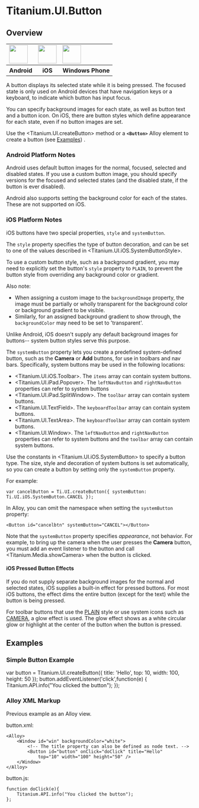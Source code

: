 # Titanium.UI.Button

<ProxySummary/>

## Overview

<table id="platformComparison">
  <tr>
    <td><img src="images/button/button_android.png" height="50" /></td>
    <td><img src="images/button/button_ios.png" height="50" /></td>
    <td><img src="images/button/button_wp.png" height="50" /></td>
  </tr>
  <tr><th>Android</th><th>iOS</th><th>Windows Phone</th></tr>
</table>

A button displays its  selected state while it is being pressed. The focused state is
only used on Android devices that have navigation keys or a keyboard, to indicate
which button has input focus.

You can specify background images for each state, as well as button text and a button
icon. On iOS, there are button styles which define appearance for each state, even if
no button images are set.

Use the <Titanium.UI.createButton> method or a **`<Button>`** Alloy element to create a button
(see [Examples](#!/api/Titanium.UI.Button-examples)) .

### Android Platform Notes

Android uses default button images for the normal, focused, selected and disabled
states. If you use a custom button image, you should specify versions for the focused
and selected states (and the disabled state, if the button is ever disabled).

Android also supports setting the background color for each of the states. These are not
supported on iOS.

### iOS Platform Notes

iOS buttons have two special properties, `style` and `systemButton`.

The `style` property specifies the type of button decoration, and can be set to one
of the values described in <Titanium.UI.iOS.SystemButtonStyle>.

To use a custom button style, such as a background gradient, you may need to explicitly set
the button's `style` property to `PLAIN`, to prevent the button style from overriding any background color or gradient.

Also note:

* When assigning a custom image to the `backgroundImage` property, the image must be
partially or wholly transparent for the background color or background gradient to be visible.
* Similarly, for an assigned background gradient to show through, the `backgroundColor` may need to be
set to 'transparent'.

Unlike Android, iOS doesn't supply any default background images for buttons--
system button styles serve this purpose.

The `systemButton` property lets you create a predefined system-defined button,
such as the **Camera** or **Add** buttons, for use in toolbars and nav bars.
Specifically, system buttons may be used in the following locations:

* <Titanium.UI.iOS.Toolbar>. The `items` array can contain system buttons.
* <Titanium.UI.iPad.Popover>. The `leftNavButton` and `rightNavButton` properties can
  refer to system buttons
* <Titanium.UI.iPad.SplitWindow>. The `toolbar` array can contain system buttons.
* <Titanium.UI.TextField>. The `keyboardToolbar` array can contain system buttons.
* <Titanium.UI.TextArea>. The `keyboardToolbar` array can contain system buttons.
* <Titanium.UI.Window>. The `leftNavButton` and `rightNavButton` properties can refer to
  system buttons and the `toolbar` array can contain system buttons.

Use the constants in <Titanium.UI.iOS.SystemButton>
to specify a button type. The size, style and decoration of system buttons is set
automatically, so you can create a button by setting only the `systemButton` property.

For example:

    var cancelButton = Ti.UI.createButton({ systemButton: Ti.UI.iOS.SystemButton.CANCEL });

In Alloy, you can omit the namespace when setting the `systemButton` property:

    <Button id="cancelbtn" systemButton="CANCEL"></Button>

Note that the `systemButton` property specifies *appearance*, not behavior. For
example, to bring up the camera when the user presses the **Camera** button, you must
add an event listener to the button and call <Titanium.Media.showCamera> when the
button is clicked.

#### iOS Pressed Button Effects

If you do not supply separate background images for the normal and selected states,
iOS supplies a built-in effect for pressed buttons. For most iOS buttons, the effect
dims the entire button (except for the text) while the button is being pressed.

For toolbar buttons that use the [PLAIN](Titanium.UI.iOS.SystemButtonStyle.PLAIN) style
or use system icons such as [CAMERA](Titanium.UI.iOS.SystemButton.CAMERA), a glow effect is
used. The glow effect shows as a white circular glow or highlight at the center of the button
when the button is pressed.

## Examples

### Simple Button Example

var button = Titanium.UI.createButton({
   title: 'Hello',
   top: 10,
   width: 100,
   height: 50
});
button.addEventListener('click',function(e)
{
   Titanium.API.info("You clicked the button");
});

### Alloy XML Markup

Previous example as an Alloy view.

button.xml:

    <Alloy>
        <Window id="win" backgroundColor="white">
            <!-- The title property can also be defined as node text. -->
            <Button id="button" onClick="doClick" title="Hello"
                top="10" width="100" height="50" />
        </Window>
    </Alloy>

button.js:

    function doClick(e){
        Titanium.API.info("You clicked the button");
    };

<ApiDocs/>
